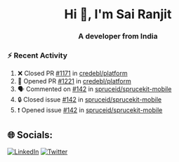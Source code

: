 <h1 align="center">Hi 👋, I'm Sai Ranjit</h1>
<h3 align="center">A developer from India</h3>

### :zap: Recent Activity

<!--START_SECTION:activity-->
1. ❌ Closed PR [#1171](https://github.com/credebl/platform/pull/1171) in [credebl/platform](https://github.com/credebl/platform)
2. 💪 Opened PR [#1221](https://github.com/credebl/platform/pull/1221) in [credebl/platform](https://github.com/credebl/platform)
3. 🗣 Commented on [#142](https://github.com/spruceid/sprucekit-mobile/issues/142#issuecomment-2847609152) in [spruceid/sprucekit-mobile](https://github.com/spruceid/sprucekit-mobile)
4. 🔒 Closed issue [#142](https://github.com/spruceid/sprucekit-mobile/issues/142) in [spruceid/sprucekit-mobile](https://github.com/spruceid/sprucekit-mobile)
5. ❗ Opened issue [#142](https://github.com/spruceid/sprucekit-mobile/issues/142) in [spruceid/sprucekit-mobile](https://github.com/spruceid/sprucekit-mobile)
<!--END_SECTION:activity-->

## 🌐 Socials:
[![LinkedIn](https://img.shields.io/badge/LinkedIn-%230077B5.svg?logo=linkedin&logoColor=white)](https://linkedin.com/in/sairanjit) [![Twitter](https://img.shields.io/badge/Twitter-%231DA1F2.svg?logo=Twitter&logoColor=white)](https://twitter.com/sairanjit_) 

